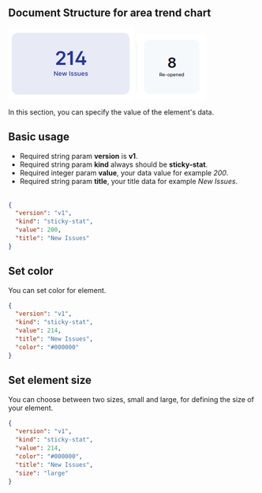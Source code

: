 ## Document Structure for area trend chart


![airdash-documentation-sticky-target](./airdash-documentation-sticky-stat-large.png)
![airdash-documentation-sticky-target](./airdash-documentation-sticky-state-small.png)



In this section, you can specify the value of the element's data.
## Basic usage

- Required string param **version** is **v1**.
- Required string param **kind** always should be **sticky-stat**.
- Required integer param **value**, your data value for example _200_.
- Required string param **title**, your title data for example _New Issues_.

```json

{
  "version": "v1",
  "kind": "sticky-stat",
  "value": 200,
  "title": "New Issues"
}
```

## Set color
You can set color for element.

```json
{
  "version": "v1",
  "kind": "sticky-stat",
  "value": 214,
  "title": "New Issues",
  "color": "#000000"
}
```


## Set element size
You can choose between two sizes, small and large, for defining the size of your element.
```json
{
  "version": "v1",
  "kind": "sticky-stat",
  "value": 214,
  "color": "#000000",
  "title": "New Issues",
  "size": "large"
}
```

